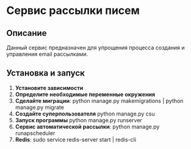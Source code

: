 # Сервис рассылки писем
## Описание
Данный сервис предназначен для упрощения процесса создания и управления email рассылками.
## Установка и запуск
1. **Установите зависимости**
2. **Определите необходимые переменные окружения**
3. **Сделайте миграции**:
  python manage.py makemigrations |
  python manage.py migrate
4. **Создайте суперпользователя**
   python manage.py сsu
5. **Запуск программы**
   python manage.py runserver
6. **Сервис автоматической рассылки**:
   python manage.py runapscheduler
7. **Redis**:
  sudo service redis-server start |
  redis-cli
    

